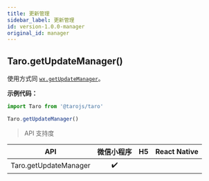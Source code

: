 ```yaml
---
title: 更新管理
sidebar_label: 更新管理
id: version-1.0.0-manager
original_id: manager
---
```


## Taro.getUpdateManager()

使用方式同 [`wx.getUpdateManager`](https://developers.weixin.qq.com/miniprogram/dev/api/wx.getUpdateManager.html)。

**示例代码：**

```jsx
import Taro from '@tarojs/taro'

Taro.getUpdateManager()
```

> API 支持度

| API | 微信小程序 | H5 | React Native |
| :-: | :-: | :-: | :-: |
| Taro.getUpdateManager | ✔️ |  |  |
